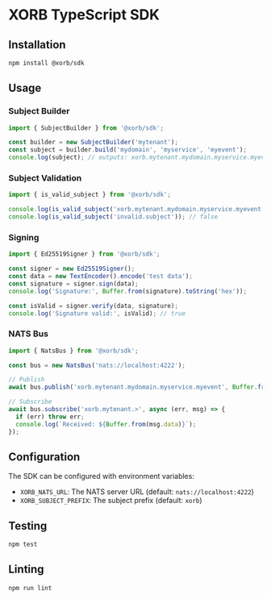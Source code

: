 # XORB TypeScript SDK

## Installation

```bash
npm install @xorb/sdk
```

## Usage

### Subject Builder

```typescript
import { SubjectBuilder } from '@xorb/sdk';

const builder = new SubjectBuilder('mytenant');
const subject = builder.build('mydomain', 'myservice', 'myevent');
console.log(subject); // outputs: xorb.mytenant.mydomain.myservice.myevent
```

### Subject Validation

```typescript
import { is_valid_subject } from '@xorb/sdk';

console.log(is_valid_subject('xorb.mytenant.mydomain.myservice.myevent')); // true
console.log(is_valid_subject('invalid.subject')); // false
```

### Signing

```typescript
import { Ed25519Signer } from '@xorb/sdk';

const signer = new Ed25519Signer();
const data = new TextEncoder().encode('test data');
const signature = signer.sign(data);
console.log('Signature:', Buffer.from(signature).toString('hex'));

const isValid = signer.verify(data, signature);
console.log('Signature valid:', isValid); // true
```

### NATS Bus

```typescript
import { NatsBus } from '@xorb/sdk';

const bus = new NatsBus('nats://localhost:4222');

// Publish
await bus.publish('xorb.mytenant.mydomain.myservice.myevent', Buffer.from('hello world'));

// Subscribe
await bus.subscribe('xorb.mytenant.>', async (err, msg) => {
  if (err) throw err;
  console.log(`Received: ${Buffer.from(msg.data)}`);
});
```

## Configuration

The SDK can be configured with environment variables:

- `XORB_NATS_URL`: The NATS server URL (default: `nats://localhost:4222`)
- `XORB_SUBJECT_PREFIX`: The subject prefix (default: `xorb`)

## Testing

```bash
npm test
```

## Linting

```bash
npm run lint
```